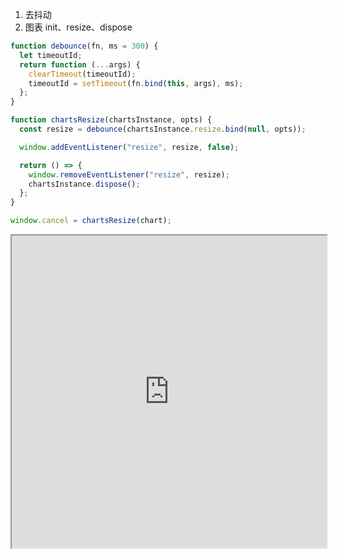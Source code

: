 1. 去抖动
2. 图表 init、resize、dispose

```ts
function debounce(fn, ms = 300) {
  let timeoutId;
  return function (...args) {
    clearTimeout(timeoutId);
    timeoutId = setTimeout(fn.bind(this, args), ms);
  };
}

function chartsResize(chartsInstance, opts) {
  const resize = debounce(chartsInstance.resize.bind(null, opts));

  window.addEventListener("resize", resize, false);

  return () => {
    window.removeEventListener("resize", resize);
    chartsInstance.dispose();
  };
}

window.cancel = chartsResize(chart);
```

<iframe src="https://liaojunjun.github.io/nice/root/echarts/echarts_resize_dispose_demo.html" width="100%" height="500"></iframe>
